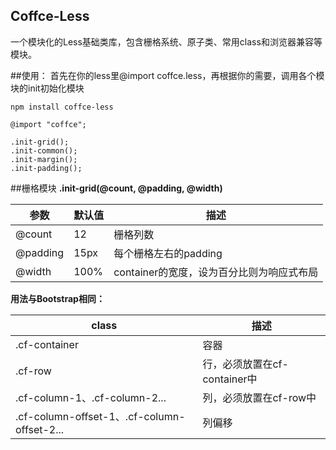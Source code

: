 Coffce-Less
---
一个模块化的Less基础类库，包含栅格系统、原子类、常用class和浏览器兼容等模块。


##使用：
首先在你的less里@import coffce.less，再根据你的需要，调用各个模块的init初始化模块

    npm install coffce-less
```
@import "coffce";

.init-grid();
.init-common();
.init-margin();
.init-padding();
```

##栅格模块
**.init-grid(@count, @padding, @width)**

参数 | 默认值 | 描述
---- | ----- | ---
@count | 12 | 栅格列数
@padding | 15px | 每个栅格左右的padding
@width | 100% | container的宽度，设为百分比则为响应式布局


**用法与Bootstrap相同：**

class | 描述
----- | ----
.cf-container | 容器
.cf-row | 行，必须放置在cf-container中
.cf-column-1、.cf-column-2... | 列，必须放置在cf-row中
.cf-column-offset-1、.cf-column-offset-2... | 列偏移




    
    

